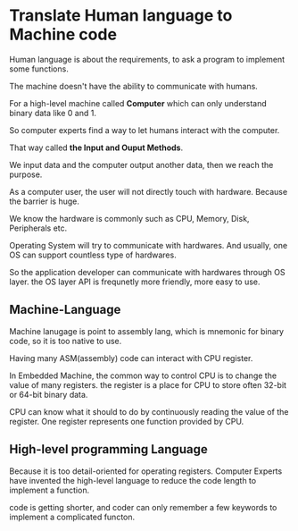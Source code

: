 # Translate Human language to Machine code


Human language is about the requirements, to ask a program to implement some functions.


The machine doesn't have the ability to communicate with humans.

For a high-level machine called **Computer** which can only understand binary data like 0 and 1.

So computer experts find a way to let humans interact with the computer.

That way called **the Input and Ouput Methods**.

We input data and the computer output another data, then we reach the purpose.

As a computer user, the user will not directly touch with hardware.
Because the barrier is huge.

We know the hardware is commonly such as CPU, Memory, Disk, Peripherals etc.

Operating System will try to communicate with hardwares.
And usually, one OS can support countless type of hardwares.

So the application developer can communicate with hardwares through OS layer. 
the OS layer API is frequnetly more friendly, more easy to use.

## Machine-Language

Machine lanugage is point to assembly lang, which is mnemonic for binary code, so it is too native to use.

Having many ASM(assembly) code can interact with CPU register.

In Embedded Machine, the common way to control CPU is to change the value of many registers. the register is a place for CPU to store often 32-bit or 64-bit binary data.

CPU can know what it should to do by continuously reading the value of the register.
One register represents one function provided by CPU.


## High-level programming Language

Because it is too detail-oriented for operating registers.
Computer Experts have invented the high-level language to reduce the code length to implement a function.

code is getting shorter, and coder can only remember a few keywords to implement a complicated functon.







